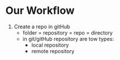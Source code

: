 # Our Workflow
1. Create a repo in gitHub    
    - folder = repository = repo = directory   
    - in git/gitHub repository are tow types:   
        - local repository   
        - remote repository 
    